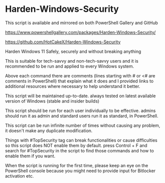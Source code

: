 # Harden-Windows-Security

This script is available and mirrored on both PowerShell Gallery and GitHub

https://www.powershellgallery.com/packages/Harden-Windows-Security/

https://github.com/HotCakeX/Harden-Windows-Security

Harden Windows 11 Safely, securely and without breaking anything

This is suitable for tech-savvy and non-tech-savvy users and it is recommended to be run and applied to every Windows system.

Above each command there are comments (lines starting with # or <# are comments in PowerShell) that explain what it does and I provided links to additional resources where necessary to help understand it better.

This script will be maintained up-to-date. always tested on latest available version of Windows (stable and insider builds)

This script should be run for each user individually to be effective. admins should run it as admin and standard users run it as standard, in PowerShell.

This script can be run infinite number of times without causing any problem, it doesn't make any duplicate modification.

Things with #TopSecurity tag can break functionalities or cause difficulties so this script does NOT enable them by default. press Control + F and search for #TopSecurity in the script to find those commands and how to enable them if you want.

When the script is running for the first time, please keep an eye on the PowerShell console because you might need to provide input for Bitlocker activation etc.
